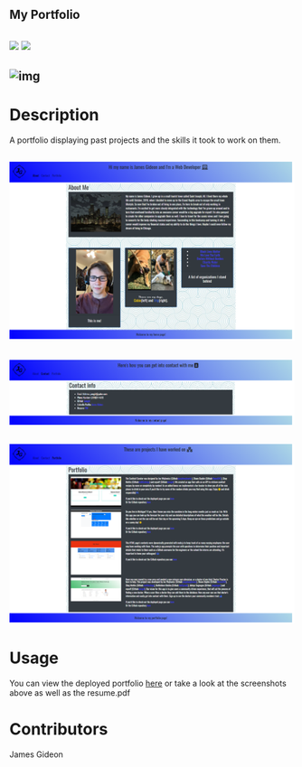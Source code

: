 
## My Portfolio
## ![](https://img.shields.io/badge/Github-Jamgid-orange) ![](https://img.shields.io/badge/Email-Jamgid@yahoo.com-blue)
## ![img](https://avatars.githubusercontent.com/u/69053531?size=200)

# Description
A portfolio displaying past projects and the skills it took to work on them.

## ![img](https://github.com/Jamgid/Portfolio/blob/main/public/assets/images/Screenshot-of-about.png?raw=true)

## ![img](https://github.com/Jamgid/Portfolio/blob/main/public/assets/images/Screenshot-of-contact.png?raw=true)

## ![img](https://github.com/Jamgid/Portfolio/blob/main/public/assets/images/Screenshot-of-portfolio.png?raw=true)

# Usage
You can view the deployed portfolio [here](https://jamgid.github.io/Portfolio/public/html/about.html) or take a look at the screenshots above as well as the resume.pdf
# Contributors
James Gideon
